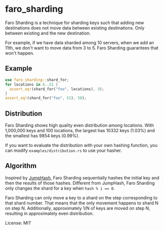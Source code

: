 # faro_sharding

Faro Sharding is a technique for sharding keys such that adding new destinations does not move data between existing destinations. Only between existing and the new destination.

For example, if we have data sharded among 10 servers, when we add an 11th, we don't want to move data from 3 to 5. Faro Sharding guarantees that won't happen.

## Example
```rust
use faro_sharding::shard_for;
for locations in 4..51 {
  assert_eq!(shard_for("foo", locations), 3);
}
assert_eq!(shard_for("foo", 51), 50);
```

## Distribution

Faro Sharding shows high quality even distribution among locations. With 1,000,000 keys and 100 locations, the largest has 10332 keys (1.03%) and the smallest has 9854 keys (0.99%).

If you want to evaluate the distribution with your own hashing function, you can modify `examples/distribution.rs` to use your hasher.

## Algorithm

Inspired by [JumpHash](https://arxiv.org/abs/1406.2294), Faro Sharding sequentially hashes the initial key and then the results of those hashes. Different from JumpHash, Faro Sharding only changes the shard for a key when `hash % i == 0`.

Faro Sharding can only move a key to a shard on the step corresponding to that shard number. That means that the only movement happens to shard N on step N. Additionally, approximately 1/N of keys are moved on step N, resulting in approximately even distribution.

License: MIT

